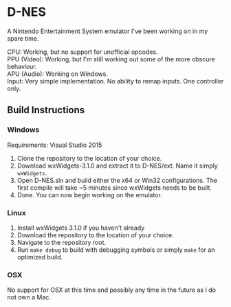 # D-NES

A Nintendo Entertainment System emulator I've been working on in my spare time.

CPU: Working, but no support for unofficial opcodes.  
PPU (Video): Working, but I'm still working out some of the more obscure behaviour.  
APU (Audio): Working on Windows.  
Input: Very simple implementation. No ability to remap inputs. One controller only.  

## Build Instructions
### Windows

Requirements: Visual Studio 2015

1. Clone the repository to the location of your choice.
2. Download wxWidgets-3.1.0 and extract it to D-NES/ext. Name it simply `wxWidgets`.
3. Open D-NES.sln and build either the x64 or Win32 configurations. The first compile will take ~5 minutes since wxWidgets needs to be built.
4. Done. You can now begin working on the emulator.

### Linux

1. Install wxWidgets 3.1.0 if you haven't already
2. Download the repository to the location of your choice.
3. Navigate to the repository root.
4. Run `make debug` to build with debugging symbols or simply `make` for an optimized build.

### OSX

No support for OSX at this time and possibly any time in the future as I do not own a Mac.

